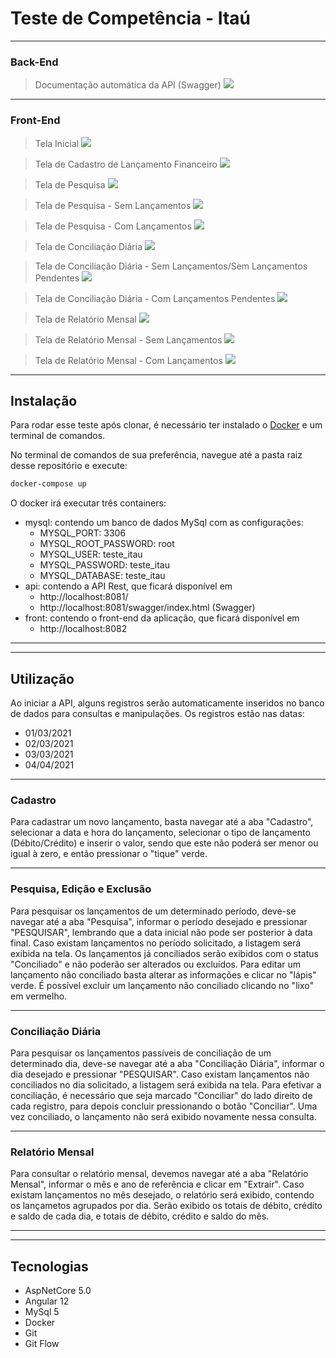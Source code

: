 # Teste de Competência - Itaú
----
### Back-End
>Documentação automática da API (Swagger)
![](./readme/swagger.png)
----
### Front-End
>Tela Inicial
![](./readme/inicial.png)

>Tela de Cadastro de Lançamento Financeiro
![](./readme/cadastro.png)

>Tela de Pesquisa
![](./readme/pesquisa1.png)

>Tela de Pesquisa - Sem Lançamentos
![](./readme/pesquisa2.png)

>Tela de Pesquisa - Com Lançamentos
![](./readme/pesquisa3.png)

>Tela de Conciliação Diária
![](./readme/conciliacao1.png)

>Tela de Conciliação Diária - Sem Lançamentos/Sem Lançamentos Pendentes
![](./readme/conciliacao2.png)

>Tela de Conciliação Diária - Com Lançamentos Pendentes
![](./readme/conciliacao3.png)

>Tela de Relatório Mensal
![](./readme/relatorio1.png)

>Tela de Relatório Mensal - Sem Lançamentos
![](./readme/relatorio2.png)

>Tela de Relatório Mensal - Com Lançamentos
![](./readme/relatorio3.png)

----
## Instalação
Para rodar esse teste após clonar, é necessário ter instalado o [Docker](https://hub.docker.com) e um terminal de comandos.

No terminal de comandos de sua preferência, navegue até a pasta raiz desse repositório e execute:
```bash
docker-compose up
```
O docker irá executar três containers:
+ mysql: contendo um banco de dados MySql com as configurações:
  + MYSQL_PORT: 3306
  + MYSQL_ROOT_PASSWORD: root
  + MYSQL_USER: teste_itau
  + MYSQL_PASSWORD: teste_itau
  + MYSQL_DATABASE: teste_itau
+ api: contendo a API Rest, que ficará disponível em
  + http://localhost:8081/ 
  + http://localhost:8081/swagger/index.html (Swagger) 
+ front: contendo o front-end da aplicação, que ficará disponível em
  + http://localhost:8082

----
----
## Utilização
Ao iniciar a API, alguns registros serão automaticamente inseridos no banco de dados para consultas e manipulações.
Os registros estão nas datas:
+ 01/03/2021
+ 02/03/2021
+ 03/03/2021
+ 04/04/2021

----
### Cadastro
Para cadastrar um novo lançamento, basta navegar até a aba "Cadastro", selecionar a data e hora do lançamento, selecionar o tipo de lançamento (Débito/Crédito) e inserir o valor, sendo que este não poderá ser menor ou igual à zero, e então pressionar o "tique" verde.

----
### Pesquisa, Edição e Exclusão
Para pesquisar os lançamentos de um determinado período, deve-se navegar até a aba "Pesquisa", informar o período desejado e pressionar "PESQUISAR", lembrando que a data inicial não pode ser posterior à data final.
Caso existam lançamentos no período solicitado, a listagem será exibida na tela.
Os lançamentos já conciliados serão exibidos com o status "Conciliado" e não poderão ser alterados ou excluídos.
Para editar um lançamento não conciliado basta alterar as informações e clicar no "lápis" verde.
É possível excluir um lançamento não conciliado clicando no "lixo" em vermelho.

----
### Conciliação Diária
Para pesquisar os lançamentos passíveis de conciliação de um determinado dia, deve-se navegar até a aba "Conciliação Diária", informar o dia desejado e pressionar "PESQUISAR".
Caso existam lançamentos não conciliados no dia solicitado, a listagem será exibida na tela.
Para efetivar a conciliação, é necessário que seja marcado "Conciliar" do lado direito de cada registro, para depois concluir pressionando o botão "Conciliar".
Uma vez conciliado, o lançamento não será exibido novamente nessa consulta.


----
### Relatório Mensal
Para consultar o relatório mensal, devemos navegar até a aba "Relatório Mensal", informar o mês e ano de referência e clicar em "Extrair".
Caso existam lançamentos no mês desejado, o relatório será exibido, contendo os lançametos agrupados por dia. Serão exibido os totais de débito, crédito e saldo de cada dia, e totais de débito, crédito e saldo do mês.

----
----
## Tecnologias
+ AspNetCore 5.0
+ Angular 12
+ MySql 5
+ Docker
+ Git
+ Git Flow





